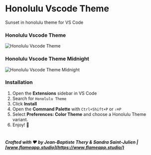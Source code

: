# Honolulu Vscode Theme

Sunset in honolulu theme for VS Code

### Honolulu Vscode Theme

![Honolulu Vscode Theme](https://i.ibb.co/YkXWHH6/honolulu-theme-preview.png)

### Honolulu Vscode Theme Midnight

![Honolulu Vscode Theme Midnight](https://i.ibb.co/MZsh3zb/honolulu-theme-midnight-preview.png)

### Installation

1. Open the **Extensions** sidebar in VS Code
2. Search for `Honolulu Theme`
3. Click **Install**
4. Open the **Command Palette** with `Ctrl+Shift+P` or `⇧⌘P`
5. Select **Preferences: Color Theme** and choose a Honolulu Theme variant.
6. Enjoy! 🎉

#

**_Crafted with ❤️ by Jean-Baptiste Thery & Sandra Saint-Julien | [www.flameapp.studio](https://www.flameapp.studio/)_**
